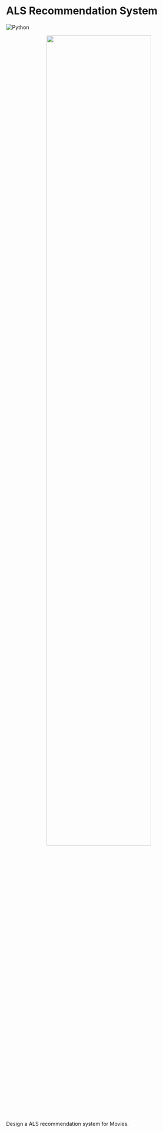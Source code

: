 # ALS Recommendation System

![Python](https://img.shields.io/badge/python-3670A0?style=for-the-badge&logo=python&logoColor=ffdd54)


<p align="center">
    <img 
    src="https://user-images.githubusercontent.com/31289283/158382168-7d2e2a7d-5f2d-4844-a413-04d671e4d5b8.png" 
    height=75% 
    width=75%
    >
</p>

Design a ALS recommendation system for Movies.
